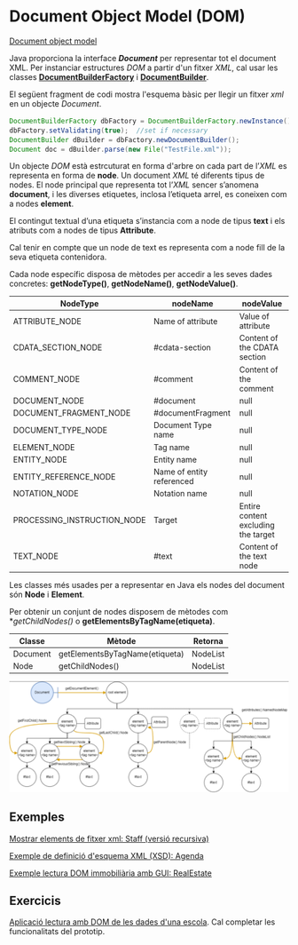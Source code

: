 # Document Object Model (DOM)

[Document object model](/damm06/assets/1.2/document_object_model.pdf)

Java proporciona la interface ***Document*** per representar tot el document XML. Per instanciar estructures *DOM* a partir d'un fitxer *XML*, cal usar les classes [**DocumentBuilderFactory**](https://docs.oracle.com/en/java/javase/19/docs/api/java.xml/javax/xml/parsers/DocumentBuilderFactory.html) i [**DocumentBuilder**](https://docs.oracle.com/en/java/javase/19/docs/api/java.xml/javax/xml/parsers/DocumentBuilder.html).

El següent fragment de codi mostra l'esquema bàsic per llegir un fitxer *xml* en un objecte *Document*.

```java
DocumentBuilderFactory dbFactory = DocumentBuilderFactory.newInstance();
dbFactory.setValidating(true);  //set if necessary
DocumentBuilder dBuilder = dbFactory.newDocumentBuilder();
Document doc = dBuilder.parse(new File("TestFile.xml"));  
```

Un objecte *DOM* està estrcuturat en forma d'arbre on cada part de l’*XML* es representa en forma de **node**. Un document *XML* té diferents tipus de nodes. El node principal que representa tot l’*XML* sencer s’anomena **document**, i les diverses etiquetes, inclosa l’etiqueta arrel, es coneixen com a nodes **element**.

El contingut textual d’una etiqueta s’instancia com a node de tipus **text** i els atributs com a nodes de tipus **Attribute**.

Cal tenir en compte que un node de text es representa com a node fill de la seva etiqueta contenidora.

Cada node específic disposa de mètodes per accedir a les seves dades concretes: **getNodeType()**, **getNodeName()**, **getNodeValue()**.

| NodeType                   | nodeName                 | nodeValue                          |
| ------ | ------ | ------ |
| ATTRIBUTE_NODE             | Name of attribute        | Value of attribute                 |
| CDATA_SECTION_NODE         | #cdata-section           | Content of the CDATA section       |
| COMMENT_NODE               | #comment                 | Content of the comment             |
| DOCUMENT_NODE              | #document                | null                               |
| DOCUMENT_FRAGMENT_NODE     | #documentFragment        | null                               |
| DOCUMENT_TYPE_NODE         | Document Type name       | null                               |
| ELEMENT_NODE               | Tag name                 | null                               |
| ENTITY_NODE                | Entity name              | null                               |
| ENTITY_REFERENCE_NODE      | Name of entity referenced| null                               |
| NOTATION_NODE              | Notation name            | null                               |
| PROCESSING_INSTRUCTION_NODE| Target                   | Entire content excluding the target|
| TEXT_NODE                  | #text                    | Content of the text node           |

Les classes més usades per a representar en Java els nodes del document són **Node** i **Element**.

Per obtenir un conjunt de nodes disposem de mètodes com **getChildNodes()* o **getElementsByTagName(etiqueta)**.

| Classe | Mètode  |  Retorna |
| ------ | ------ | ------ |
| Document      | getElementsByTagName(etiqueta)          | NodeList      |
| Node          | getChildNodes()        | NodeList                |

![Estructura DOM d'un document XML](/damm06/assets/1.2/domgraph.png)

## Exemples

[Mostrar elements de fitxer xml: Staff (versió recursiva)](/damm06/assets/1.2/staffxmldom.zip)

[Exemple de definició d'esquema XML (XSD): Agenda](/damm06/assets/1.2/agenda-xml_xsd.zip)

[Exemple lectura DOM immobiliària amb GUI: RealEstate](/damm06/assets/1.2/realestatedomgui.zip)

## Exercicis

[Aplicació lectura amb DOM de les dades d'una escola](/damm06/assets/1.2/schooldomap.zip). Cal completar les funcionalitats del prototip.

